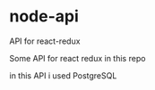 # node-api
API for react-redux

Some API for react redux in this repo

in this API i used PostgreSQL
